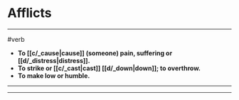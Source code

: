 # Afflicts
---
#verb
- **To [[c/_cause|cause]] (someone) pain, suffering or [[d/_distress|distress]].**
- **To strike or [[c/_cast|cast]] [[d/_down|down]]; to overthrow.**
- **To make low or humble.**
---
---
